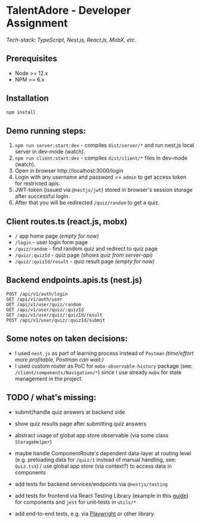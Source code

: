 # TalentAdore - Developer Assignment

_Tech-stack: TypeScript, Nest.js, React.js, MobX, etc._

## Prerequisites

- Node >= 12.x
- NPM >= 6.x

## Installation

```bash
npm install
```

## Demo running steps:

1. `npm run server:start:dev` - compiles `dist/server/*` and run nest.js local server in dev-mode (watch).
2. `npm run client:start:dev` - compiles `dist/client/*` files in dev-mode (watch).
3. Open in browser http://localhost:3000/login
4. Login with any username and password == `admin` to get access token for restricted apis. 
5. JWT-token (issued via `@nestjs/jwt`) stored in browser's session storage after successful login.
5. After that you will be redirected `/quiz/random` to get a quiz.

## Client routes.ts (react.js, mobx)

- `/` app home page _(empty for now)_
- `/login` - user login form page
- `/quiz/random` - find random quiz and redirect to quiz page
- `/quiz/:quizId` - quiz page _(shows quiz from server-api)_
- `/quiz/:quizId/result` - quiz result page _(empty for now)_

## Backend endpoints.apis.ts (nest.js)

```
POST /api/v1/auth/login
GET /api/v1/auth/user
GET /api/v1/user/quiz/random
GET /api/v1/user/quiz/:quizId
GET /api/v1/user/quiz/:quizId/result
POST /api/v1/user/quiz/:quizId/submit
```

## Some notes on taken decisions:

- I used `nest.js` as part of learning process instead of `Postman` _(time/effort more profitable, Postman can wait:)_
- I used custom router as PoC for `mobx-observable-history` package (see: `/client/components/Navigation/*`) since I use already `mobx` for state management in the project.

## TODO / what's missing:

- submit/handle quiz answers at backend side
- show quiz results page after submitting quiz answers
- abstract usage of global app store observable (via some class `StorageHelper`)
- maybe handle ComponentRoute's dependent data-layer at routing level (e.g. preloading data for `/quiz/1` instead of manual handling, see: `Quiz.tsx`) / use global app store (via context?) to access data in components

- add tests for backend services/endpoints via `@nestjs/testing`
- add tests for frontend via React Testing Library (example in this [guide](https://keploy.io/blog/community/a-guide-to-testing-react-components-with-jest-and-react-testing-library)) for components and `jest` for unit-tests in `utils/*`
- add end-to-end tests, e.g. via [Playwright](https://playwright.dev/) or other library.
